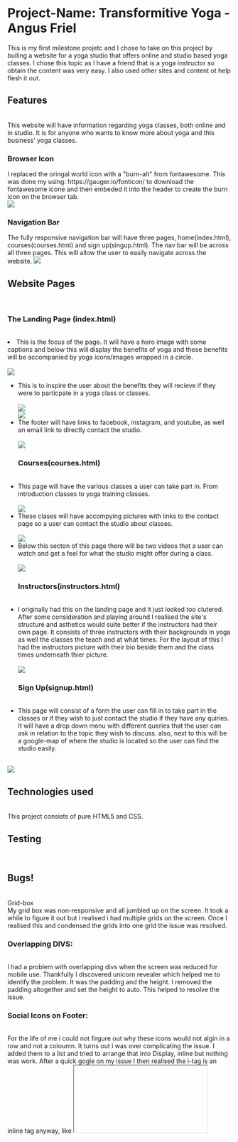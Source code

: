 <h1>Project-Name: Transformitive Yoga - Angus Friel</h1>
This is my first milestone projetc and I chose to take on this project by builing a website for a yoga studio that offers online and studio based yoga classes. I chose this topic as I have a friend that is a yoga instructor so obtain the content was very easy. I also used other sites and content ot help flesh it out.  



  
<h2>Features</h2>
<br />
This website will have information regarding yoga classes, both online and in studio. It is for anyone who wants to know more about yoga and this business’ yoga classes. 
<br />

<h3>Browser Icon</h3>
I replaced the oringal world icon with a "burn-alt" from fontawesome. This was done my using: https://gauger.io/fonticon/ to download the fontawesome icone and then embeded it into the header to create the burn icon on the browser tab. 
<br />
<img src="/assets/Read_Me_Images/browser.png">

<h3>Navigation Bar</h3>
The fully responsive navigation bar will have three pages, home(index.html), courses(courses.html) and sign up(singup.html). The nav bar will be across all three pages. 
This will allow the user to easily navigate across the website.

<img src="/assets/Read_Me_Images/NavBar.png">
    
<h2>Website Pages</h2> 
<br />  
<h3>The Landing Page (index.html)</h3>
<br />
<li>This is the focus of the page. It will have a hero image with some captions and below this will display the benefits of yoga and these benefits will be accompanied by yoga icons/images wrapped in a circle. </li>
<br />
<img src="/assets/Read_Me_Images/HeroHead.png">
<br />
<ul>
<li>This is to inspire the user about the benefits they will recieve if they were to particpate in a yoga class or classes. </li>
<br />
<img src="/assets/Read_Me_Images/what.png">
<br />
<img src="/assets/Read_Me_Images/why.png">
<br />
<li>The footer will have links to facebook, instagram, and youtube, as well an email link to directly contact the studio. </li>
<br />
<img src="/assets/Read_Me_Images/footer.png">
<br />

<h3>Courses(courses.html)</h3>
<br />
<li>This page will have the various classes a user can take part in. From introduction classes to yoga training classes. </li>
<br />
<img src="/assets/Read_Me_Images/courses1.png">
<br />
<li>These clases will have accompying pictures with links to the contact page so a user can contact the studio about classes.</li>
<br />
<img src="/assets/Read_Me_Images/courses2.png">
<br />
<li>Below this secton of this page there will be two videos that a user can watch and get a feel for what the studio might offer during a class.</li>
<br />
<img src="/assets/Read_Me_Images/courses-videos.png">
<br />
<h3>Instructors(instructors.html)</h3>
<br />
<li>I originally had this on the landing page and it just looked too clutered. After some consideration and playing around I realised the site's structure and asthetics would suite better if the instructors had their own page. It consists of three instructors with  their backgrounds in yoga as well the classes the teach and at what times. For the layout of this I had the instructors picture with their bio beside them and the class times underneath thier picture. </li>
<br />
<img src="/assets/Read_Me_Images/instructor.png">
<br />
<h3>Sign Up(signup.html)</h3>
<br />
<li>This page will consist of a form the user can fill in to take part in the classes or if they wish to just contact the studio if they have any quiries. It will have a drop down menu with different queries that the user can ask in relation to the topic they wish to discuss. also, next to this will be a google-map of where the studio is located so the user can find the studio easily.</li>
</ul>
<br />
<img src="/assets/Read_Me_Images/contact.png">
<br />
<h2>Technologies used</h2>
<br /> 
This project consists of pure HTML5 and CSS.

<h2>Testing</h2>
<br />
<h2>Bugs!</h2>
<br />
Grid-box 
<br />
My grid box was non-responsive and all jumbled up on the screen. It took a while to figure it out but i realised i had multiple grids on the screen. Once I realised this and condensed the grids into one grid the issue was resolved. 
<br />
<h3>Overlapping DIVS:</h3>   
<br />
I had a problem with overlapping divs when the screen was reduced for mobile use. Thankfully I discovered unicorn revealer which helped me to identify the problem. It was the padding and the height. I removed the padding altogether and set the height to auto. This helped to resolve the issue. 
<br />
<h3>Social Icons on Footer:</h3>
<br />
For the life of me i could not firgure out why these icons would not algin in a row and not a coloumn. It turns out i was over complicating the issue. I added them to a list and tried to arrange that into Display, inline but nothing was work. After a quick gogle on my issue I then realised the i-tag is an inline tag anyway, like <iframe> so once i reverted them back without a list the problem was resolved. 
<br />
<h3>HTML</h3>
<br />
I had a few problems with random unclosed div's and other tags not being closed, as well as id's being used twice. All of this was found once I ran my code through W3 Validator and all errors were then corrected. 
<br />
<h3>CSS</h3>
<br />
I had one missing curly bracket from my CSS that was spotted once I ran it through the validator.
<br />
<h2>Deployment</h2>
<br />
    

<h2>Where I got my idea and content for a yoga website :</h2>
<br />
https://www.nhs.uk/live-well/exercise/guide-to-yoga/#:~:text=Yoga%20is%20an%20ancient%20form,strength%20and%20flexibility)%20and%20breathing.
<br />
https://www.instagram.com/radicaltransformationyoga/
<br />
https://www.facebook.com/Radicaltransformationyoga
<br />
https://yoga.ie/
<br />
https://www.yogajournal.com/lifestyle/health/womens-health/count-yoga-38-ways-yoga-keeps-fit/
<br />
<h2> Videos I used for the courses page.</h2>
<br />
https://www.youtube.com/watch?v=8T39OBNaNzU
<br />
https://www.youtube.com/watch?v=4C-gxOE0j7s
<br />


